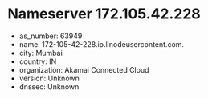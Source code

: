 # Nameserver 172.105.42.228

* as_number: 63949
* name: 172-105-42-228.ip.linodeusercontent.com.
* city: Mumbai
* country: IN
* organization: Akamai Connected Cloud
* version: Unknown
* dnssec: Unknown
